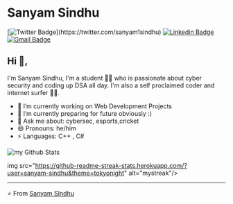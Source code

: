 # Sanyam Sindhu
[![Twitter Badge](https://img.shields.io/badge/-@sanyam_sindhu-1ca0f1?style=flat-square&labelColor=1ca0f1&logo=twitter&logoColor=white&link=[[https://twitter.com/sanyam_sindhu](https://twitter.com/sanyam1sindhu)](https://twitter.com/sanyam1sindhu))](https://twitter.com/sanyam1sindhu) [![Linkedin Badge](https://img.shields.io/badge/-sanyam-sindhu-blue?style=flat-square&logo=Linkedin&logoColor=white&link=https://www.linkedin.com/in/sanyam-sindhu)]([[https://www.linkedin.com/in/sanyam-sindhu/](https://www.linkedin.com/in/sanyam-sindhu)](https://www.linkedin.com/in/sanyam-sindhu))
[![Gmail Badge](https://img.shields.io/badge/-sindhusanyam0@gmail.com-c14438?style=flat-square&logo=Gmail&logoColor=white&link=mailto:sindhusanyam0@gmail.com)](mailto:sindhusanyam0.com)

## Hi 👋, 
I'm Sanyam Sindhu, I'm a student 👨‍💻 who is passionate about cyber security and coding up DSA all day. I'm also a self proclaimed coder and internet surfer 
🏄‍♂️. 

- 🔭 I’m currently working on Web Development Projects
- 🌱 I’m currently preparing for future obviously :) 
- 💬 Ask me about: cybersec, esports,cricket
- 😄 Pronouns: he/him
- ⚡ Languages: C++ , C# 
<img align="center" src="https://github-readme-stats.vercel.app/api?username=sanyam-sindhu&include_all_commits=true&count_private=true&show_icons=true&line_height=20&title_color=2B5BBD&icon_color=1124BB&text_color=A1A1A1&bg_color=0,000000,130F40" alt="my Github Stats"/>

img src="https://github-readme-streak-stats.herokuapp.com/?user=sanyam-sindhu&theme=tokyonight" alt="mystreak"/>


---
⭐️ From [Sanyam SIndhu](https://github.com/sanyam-sindhu)
